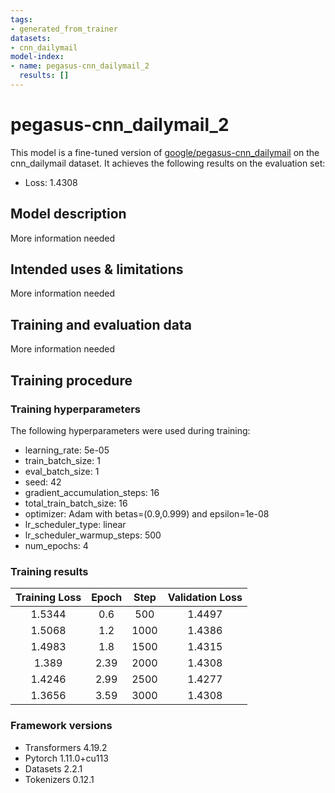 ```yaml
---
tags:
- generated_from_trainer
datasets:
- cnn_dailymail
model-index:
- name: pegasus-cnn_dailymail_2
  results: []
---
```


<!-- This model card has been generated automatically according to the information the Trainer had access to. You
should probably proofread and complete it, then remove this comment. -->

# pegasus-cnn_dailymail_2

This model is a fine-tuned version of [google/pegasus-cnn_dailymail](https://huggingface.co/google/pegasus-cnn_dailymail) on the cnn_dailymail dataset.
It achieves the following results on the evaluation set:
- Loss: 1.4308

## Model description

More information needed

## Intended uses & limitations

More information needed

## Training and evaluation data

More information needed

## Training procedure

### Training hyperparameters

The following hyperparameters were used during training:
- learning_rate: 5e-05
- train_batch_size: 1
- eval_batch_size: 1
- seed: 42
- gradient_accumulation_steps: 16
- total_train_batch_size: 16
- optimizer: Adam with betas=(0.9,0.999) and epsilon=1e-08
- lr_scheduler_type: linear
- lr_scheduler_warmup_steps: 500
- num_epochs: 4

### Training results

| Training Loss | Epoch | Step | Validation Loss |
|:-------------:|:-----:|:----:|:---------------:|
| 1.5344        | 0.6   | 500  | 1.4497          |
| 1.5068        | 1.2   | 1000 | 1.4386          |
| 1.4983        | 1.8   | 1500 | 1.4315          |
| 1.389         | 2.39  | 2000 | 1.4308          |
| 1.4246        | 2.99  | 2500 | 1.4277          |
| 1.3656        | 3.59  | 3000 | 1.4308          |


### Framework versions

- Transformers 4.19.2
- Pytorch 1.11.0+cu113
- Datasets 2.2.1
- Tokenizers 0.12.1
